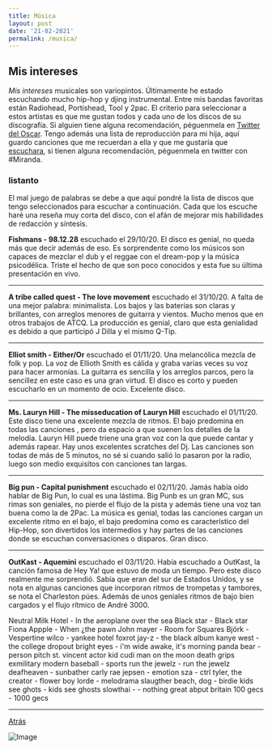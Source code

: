 ```yaml
---
title: Música
layout: post
date: '21-02-2021'
permalink: /musica/
---
```


## Mis intereses

*Mis intereses* musicales son variopintos. Últimamente he estado escuchando mucho hip-hop y djing instrumental. Entre mis bandas favoritas están Radiohead, Portishead, Tool y 2pac. El criterio para seleccionar a estos artistas es que me gustan todos y cada uno de los discos de su discografía. Si alguien tiene alguna recomendación, péguenmela en [Twitter del Oscar](https://twitter.com/OlivettiOscar). Tengo además una lista de reproducción para mi hija, aquí guardo canciones que me recuerdan a ella y que me gustaría que [escuchara](https://open.spotify.com/playlist/6kTX5rJIZbmrkHOYgo6YyH?si=rWI4XIkZQhCA5pqiQyYIdQ), si tienen alguna recomendación, péguenmela en twitter con #Miranda.

### listanto

El mal juego de palabras se debe a que aquí pondré la lista de discos que tengo seleccionados para escuchar a continuación. Cada que los escuche haré una reseña muy corta del disco, con el afán de mejorar mis habilidades de redacción y síntesis.


**Fishmans - 98.12.28** escuchado el 29/10/20. El disco es genial, no queda más que decir además de eso. Es sorprendente como los músicos son capaces de mezclar el dub y el reggae con el dream-pop y la música psicodélica. Triste el hecho de que son poco conocidos y esta fue su última presentación en vivo.

-----------

**A tribe called quest - The love movement** escuchado el 31/10/20. A falta de una mejor palabra: minimalista. Los bajos y las baterías son claras y brillantes, con arreglos menores de guitarra y vientos. Mucho menos que en otros trabajos de ATCQ. La producción es genial, claro que esta genialidad es debido a que participó J Dilla y el mismo Q-Tip.

----------

**Elliot smith - Either/Or** escuchado el 01/11/20. Una melancólica mezcla de folk y pop. La voz de Ellioth Smith es cálida y graba varias veces su voz para hacer armonías. La guitarra es sencilla y los arreglos parcos, pero la sencillez en este caso es una gran virtud. El disco es corto y pueden escucharlo en un momento de ocio. Excelente disco.

---------


**Ms. Lauryn Hill - The misseducation of Lauryn Hill** escuchado el 01/11/20. Este disco tiene una excelente mezcla de ritmos. El bajo predomina en todas las canciones , pero da espacio a que suenen los detalles de la melodía. Lauryn Hill puede triene una gran voz con la que puede cantar y además rapear. Hay unos excelentes scratches del Dj. Las canciones son todas de más de 5 minutos, no sé si cuando salió lo pasaron por la radio, luego son medio exquisitos con canciones tan largas.

---------

**Big pun - Capital punishment** escuchado el 02/11/20. Jamás había oído hablar de Big Pun, lo cual es una lástima. Big Punb es un gran MC, sus rimas son geniales, no pierde el flujo de la pista y además tiene una voz tan buena como la de 2Pac. La música es genial, todas las canciones cargan un excelente ritmo en el bajo, el bajo predomina como es característico del Hip-Hop, son divertidos los intermedios y hay partes de las canciones donde se escuchan conversaciones o disparos. Gran disco.

----------

**OutKast - Aquemini** escuchado el 03/11/20. Había escuchado a OutKast, la canción famosa de Hey Ya! que estuvo de moda un tiempo. Pero este disco realmente me sorprendió. Sabía que eran del sur de Estados Unidos, y se nota en algunas canciones que incorporan ritmos de trompetas y tambores, se nota el Charleston púes. Además de unos geniales ritmos de bajo bien cargados y el flujo rítmico de André 3000.





Neutral Milk Hotel - In the aeroplane over the sea
Black star - Black star
Fiona Appple - When ¿the pawn
John mayer - Room for Squares
Björk - Vespertine
wilco - yankee hotel foxrot
jay-z - the black album
kanye west - the college dropout
bright eyes - i'm wide awake, it's morning
panda bear - person pitch
st. vincent actor
kid cudi man on the moon
death grips exmilitary
modern baseball - sports
run the jewelz - run the jewelz
deafheaven - sunbather
carly rae jepsen - emotion
sza - ctrl
tyler, the creator - flower boy
lorde - melodrama
slaugther beach, dog - birdie
kids see ghots - kids see ghosts
slowthai - - nothing great abput britain
100 gecs - 1000 gecs

-------------------------

[Atrás](https://failosophy.smvi.co/melodias)


![Image](mus.jpg)
